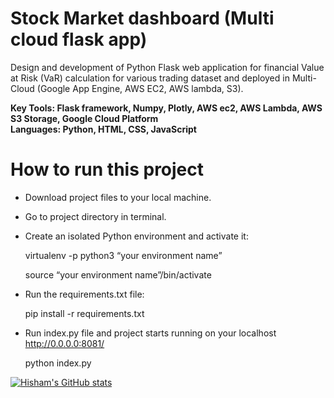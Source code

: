 # Stock Market dashboard (Multi cloud flask app)

Design and development of Python Flask web application for financial Value
at Risk (VaR) calculation for various trading dataset and deployed in Multi-Cloud (Google App
Engine, AWS EC2, AWS lambda, S3).</br>

**Key Tools: Flask framework, Numpy, Plotly, AWS ec2, AWS Lambda, AWS S3 Storage, Google Cloud Platform**</br>
**Languages: Python, HTML, CSS, JavaScript**<br>

# How to run this project 
* Download project files to your local machine.
* Go to project directory in terminal. 
* Create an isolated Python environment and activate it:

    virtualenv -p python3 “your environment name”
    
    source “your environment name”/bin/activate
    
 * Run the requirements.txt file:
 
    pip install -r requirements.txt
    
 * Run index.py file and project starts running on your localhost http://0.0.0.0:8081/
 
    python index.py

[![Hisham's GitHub stats](https://github-readme-stats.vercel.app/api?username=HishamParol)](https://github.com/HishamParol/github-readme-stats)
